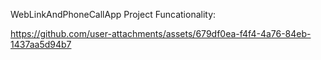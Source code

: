 WebLinkAndPhoneCallApp Project Funcationality:


https://github.com/user-attachments/assets/679df0ea-f4f4-4a76-84eb-1437aa5d94b7

